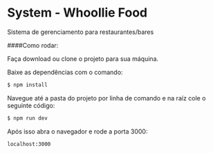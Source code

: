 # System - Whoollie Food
Sistema de gerenciamento para restaurantes/bares


####Como rodar:

Faça download ou clone o projeto para sua máquina. 

Baixe as dependências com o comando:

```sh
$ npm install
```

Navegue até a pasta do projeto por linha de comando e na raíz cole o seguinte código:

```sh
$ npm run dev
```

Após isso abra o navegador e rode a porta 3000:

```sh
localhost:3000
```